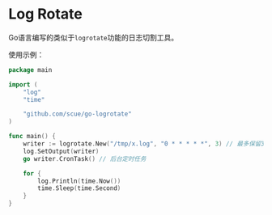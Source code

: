 # Log Rotate

Go语言编写的类似于`logrotate`功能的日志切割工具。

使用示例：

```go
package main

import (
	"log"
	"time"

	"github.com/scue/go-logrotate"
)

func main() {
	writer := logrotate.New("/tmp/x.log", "0 * * * * *", 3) // 最多保留3个日志文件
	log.SetOutput(writer)
	go writer.CronTask() // 后台定时任务

	for {
		log.Println(time.Now())
		time.Sleep(time.Second)
	}
}
```